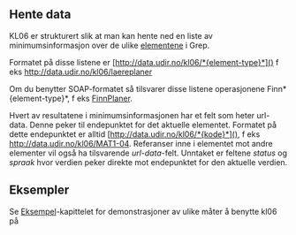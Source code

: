 

## Hente data

KL06 er strukturert slik at man kan hente ned en liste av minimumsinformasjon over de ulike [elementene](/oversikt_over_api.md#typer) i Grep.

Formatet på disse listene er [http://data.udir.no/kl06/*{element-type}*]() f eks http://data.udir.no/kl06/laereplaner

Om du benytter SOAP-formatet så tilsvarer disse listene operasjonene Finn*{element-type}*, f eks [FinnPlaner](http://data.udir.no/kl06/soap#FinnPlaner).

Hvert av resultatene i minimumsinformasjonen har et felt som heter url-data. Denne peker til endepunktet for det aktuelle elementet. Formatet på dette endepunktet er alltid [http://data.udir.no/kl06/*{kode}*](), f eks http://data.udir.no/kl06/MAT1-04. Referanser inne i elementet mot andre elementer vil også ha tilsvarende *url-data*-felt. Unntaket er feltene *status* og *spraak* hvor verdien peker direkte mot endepunktet for den aktuelle verdien.

## Eksempler

Se [Eksempel](./eksempler.md)-kapittelet for demonstrasjoner av ulike måter å benytte kl06 på













